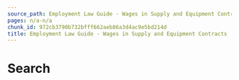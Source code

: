```yaml
---
source_path: Employment Law Guide - Wages in Supply and Equipment Contracts.md
pages: n/a-n/a
chunk_id: 972cb3790b732bfff662aeb86a3d4ac9e5bd214d
title: Employment Law Guide - Wages in Supply and Equipment Contracts
---
```

# Search
